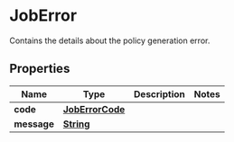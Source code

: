 

# JobError

Contains the details about the policy generation error.

## Properties

| Name | Type | Description | Notes |
|------------ | ------------- | ------------- | -------------|
|**code** | [**JobErrorCode**](JobErrorCode.md) |  |  |
|**message** | [**String**](String.md) |  |  |



